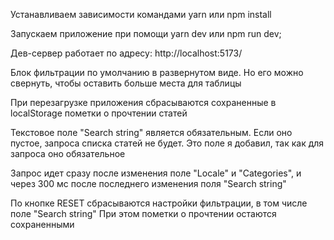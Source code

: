 Устанавливаем зависимости командами
yarn
или
npm install

Запускаем приложение при помощи
yarn dev
или
npm run dev;

Дев-сервер работает по адресу: http://localhost:5173/

Блок фильтрации по умолчанию в развернутом виде. Но его можно свернуть, чтобы оставить больше места для таблицы

При перезагрузке приложения сбрасываются сохраненные в localStorage пометки о прочтении статей

Текстовое поле "Search string" является обязательным. Если оно пустое, запроса списка статей не будет. Это поле я добавил, так как для запроса оно обязательное

Запрос идет сразу после изменения поле "Locale" и "Categories", и через 300 мс после последнего изменения поля "Search string"

По кнопке RESET сбрасываются настройки фильтрации, в том числе поле "Search string"
При этом пометки о прочтении остаются сохраненными
